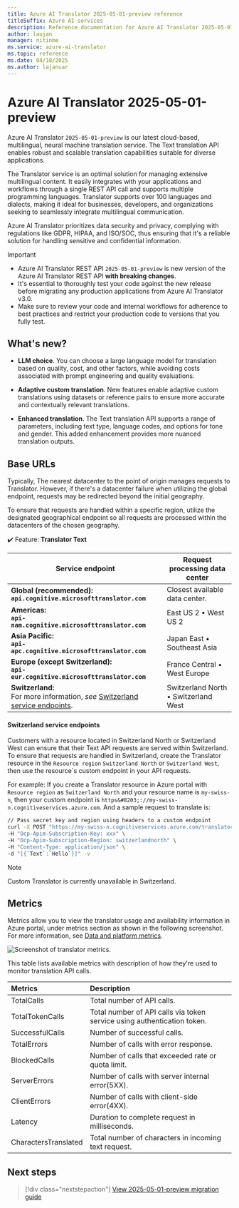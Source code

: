 ```yaml
---
title: Azure AI Translator 2025-05-01-preview reference
titleSuffix: Azure AI services
description: Reference documentation for Azure AI Translator 2025-05-01-preview operations and capabilities.
author: laujan
manager: nitinme
ms.service: azure-ai-translator
ms.topic: reference
ms.date: 04/18/2025
ms.author: lajanuar
---
```


# Azure AI Translator 2025-05-01-preview 

Azure AI Translator `2025-05-01-preview` is our latest cloud-based, multilingual, neural machine translation service. The Text translation API enables robust and scalable translation capabilities suitable for diverse applications. 

The Translator service is an optimal solution for managing extensive multilingual content. It easily integrates with your applications and workflows through a single REST API call and supports multiple programming languages. Translator supports over 100 languages and dialects, making it ideal for businesses, developers, and organizations seeking to seamlessly integrate multilingual communication.  

Azure AI Translator prioritizes data security and privacy, complying with regulations like GDPR, HIPAA, and ISO/SOC, thus ensuring that it's a reliable solution for handling sensitive and confidential information.

>[!IMPORTANT]
> * Azure AI Translator REST API `2025-05-01-preview` is new version of the Azure AI Translator REST API **with breaking changes**.
> * It's essential to thoroughly test your code against the new release before migrating any production applications from Azure AI Translator v3.0.
> * Make sure to review your code and internal workflows for adherence to best practices and restrict your production code to versions that you fully test.


## What's new?

* **LLM choice**. You can choose a large language model for translation based on quality, cost, and other factors, while avoiding costs associated with prompt engineering and quality evaluations.

* **Adaptive custom translation**. New features enable adaptive custom translations using datasets or reference pairs to ensure more accurate and contextually relevant translations.

* **Enhanced translation**. The Text translation API supports a range of parameters, including text type, language codes, and options for tone and gender. This added enhancement provides more nuanced translation outputs.

## Base URLs

Typically, The nearest datacenter to the point of origin manages requests to Translator. However, if there's a datacenter failure when utilizing the global endpoint, requests may be redirected beyond the initial geography.

To ensure that requests are handled within a specific region, utilize the designated geographical endpoint so all requests are processed within the datacenters of the chosen geography.

✔️ Feature: **Translator Text** </br>

| Service endpoint | Request processing data center |
|------------------|--------------------------|
|**Global (recommended):**</br>**`api.cognitive.microsofttranslator.com`**|Closest available data center.|
|**Americas:**</br>**`api-nam.cognitive.microsofttranslator.com`**|East US 2 &bull; West US 2|
|**Asia Pacific:**</br>**`api-apc.cognitive.microsofttranslator.com`**|Japan East &bull; Southeast Asia|
|**Europe (except Switzerland):**</br>**`api-eur.cognitive.microsofttranslator.com`**|France Central &bull; West Europe|
|**Switzerland:**</br> For more information, *see* [Switzerland service endpoints](#switzerland-service-endpoints).|Switzerland North &bull; Switzerland West|

#### Switzerland service endpoints

Customers with a resource located in Switzerland North or Switzerland West can ensure that their Text API requests are served within Switzerland. To ensure that requests are handled in Switzerland, create the Translator resource in the `Resource region` `Switzerland North` or `Switzerland West`, then use the resource`s custom endpoint in your API requests.

For example: If you create a Translator resource in Azure portal with `Resource region` as `Switzerland North` and your resource name is `my-swiss-n`, then your custom endpoint is `https&#8203;://my-swiss-n.cognitiveservices.azure.com`. And a sample request to translate is:

 ```bash
// Pass secret key and region using headers to a custom endpoint
curl -X POST "https://my-swiss-n.cognitiveservices.azure.com/translator/text/2025-05-01-preview/translate?to=fr" \
-H "Ocp-Apim-Subscription-Key: xxx" \
-H "Ocp-Apim-Subscription-Region: switzerlandnorth" \
-H "Content-Type: application/json" \
-d "[{`Text`:`Hello`}]" -v
```

> [!NOTE]
> Custom Translator is currently unavailable in Switzerland.

## Metrics

Metrics allow you to view the translator usage and availability information in Azure portal, under metrics section as shown in the following screenshot. For more information, see [Data and platform metrics](/azure/azure-monitor/essentials/data-platform-metrics).

![Screenshot of translator metrics.](../../../media/translatormetrics.png)

This table lists available metrics with description of how they're used to monitor translation API calls.

| Metrics | Description |
|:----|:-----|
| TotalCalls| Total number of API calls.|
| TotalTokenCalls| Total number of API calls via token service using authentication token.|
| SuccessfulCalls| Number of successful calls.|
| TotalErrors| Number of calls with error response.|
| BlockedCalls| Number of calls that exceeded rate or quota limit.|
| ServerErrors| Number of calls with server internal error(5XX).|
| ClientErrors| Number of calls with client-side error(4XX).|
| Latency| Duration to complete request in milliseconds.|
| CharactersTranslated| Total number of characters in incoming text request.|

## Next steps

> [!div class="nextstepaction"]
> [View 2025-05-01-preview migration guide](../../how-to/migrate-to-v4.md)




